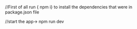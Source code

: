 
//First of all  run { npm i} to install the dependencies that were in package.json file

//start the app-> npm run dev

